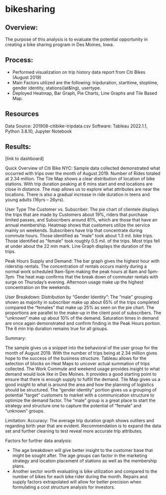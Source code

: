 # bikesharing

## Overview:
The purpose of this analysis is to evaluate the potential opportunity in creating a bike sharing program in Des Moines, Iowa.
  
## Process:
- Performed visualization on trip history data report from Citi Bikes (August 2019)
- Main Factors utilized are the following: tripduration, starttime, stoptime, gender identity, stations(lat&lng), usertype.
- Deployed Heatmap, Bar Graph, Pie Charts, Line Graphs and Tile Based Map.

## Resources
Data Source: 201908-citibike-tripdata.csv
Software: Tableau 2022.1.1, Python 3.8.10, Jupyter Notebook

## Results:
[link to dashboard]

Quick Overview of Citi Bike NYC:
Sample data collected demonstrated what occurred with trips over the month of August 2019. Number of Rides totaled at 2.34 million. The Tile Map shows a clear distribution of location of bike stations. With trip duration peaking at 6 mins start and end locations are close in distance. The map allows us to explore what attributes are near the locations. There is also a gradual increase in ride duration in teens and young adults (16yrs – 26yrs).

User Type
The Customer vs. Subscriber:
The pie chart of clientele displays the trips that are made by Customers about 19%, riders that purchase limited passes, and Subscribers around 81%, which are those that have an annual membership. Heatmap shows that customers utilize the service mainly on weekends. Subscribers have trip that concentrate during commute hours. Those identified as "male" took about 1.3 mil. bike trips. Those identified as "female" took roughly 0.5 mil. of the trips. Most trips fell at under about the 22 min mark. Line Graph displays the duration of the trips. 


Peak Hours
Supply and Demand:
The bar graph gives the highest hour with ridership rentals. The concentration of rentals occurs mainly during a normal work scheduled 9am-5pm making the peak hours at 8am and 5pm-7pm. The heat map confirms that the break down of commuter rentals with surge on Thursday’s evening. Afternoon usage make up the highest concentration on the weekends.

User Breakdown:
Distribution by “Gender Identity”:
The “male” grouping shown as majority in subscriber make up about 65% of the trips completed compared the “females” that make up 25% as seen on the pie chart. The proportions are parallel to the make-up in the client pool of subscribers. The “unknown” make up about 10% of the demand. Saturation times in demand are once again demonstrated and confirm finding in the Peak Hours portion. The 6 min trip duration remains true for all groups. 

Summary:

The sample gives us a snippet into the behavioral of the user group for the month of August 2019. With the number of trips being at 2.34 million gives hope to the success of the business structure. Tableau allows for the selection of blocks on Heat Maps to uncover actual summation of trips collected. The Work Commute and weekend usage provides insight to what demand would look like in Des Moines. It provides a good starting point to ensure that there is enough supply to fulfill the demand.  Tile Map gives us a good insight to what is around the area and how the planning of logistics should be structured. The “gender identity” portion gives us a grouping of potential “target” customers to market with a communication structure to optimize the demand factor. The “male” group is a great place to start the strategy and structure one to capture the potential of “female” and “unknown” groups. 

Limitation:
Accuracy: 
The average trip duration graph shows outliers and regarding birth year that are evident. Recommendation is to expand the data set and further cleaning to test reveal more accurate trip attributes. 

Factors for further data analysis:
- The age breakdown will give better insight to the customer base that might be sought after. The age groups can factor in the marketing strategy and location placement of stations as well as the membership plans.
- Another sector worth evaluating is bike utilization and compared to the number of bikes for each bike rider during the month. Repairs and supply factors extrapolated will allow for better precision when formulating a cost structure analysis for investors.

